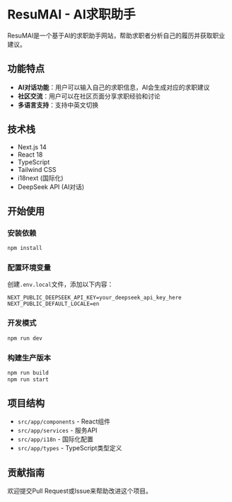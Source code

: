 # ResuMAI - AI求职助手

ResuMAI是一个基于AI的求职助手网站，帮助求职者分析自己的履历并获取职业建议。

## 功能特点

- **AI对话功能**：用户可以输入自己的求职信息，AI会生成对应的求职建议
- **社区交流**：用户可以在社区页面分享求职经验和讨论
- **多语言支持**：支持中英文切换

## 技术栈

- Next.js 14
- React 18
- TypeScript
- Tailwind CSS
- i18next (国际化)
- DeepSeek API (AI对话)

## 开始使用

### 安装依赖

```bash
npm install
```

### 配置环境变量

创建`.env.local`文件，添加以下内容：

```
NEXT_PUBLIC_DEEPSEEK_API_KEY=your_deepseek_api_key_here
NEXT_PUBLIC_DEFAULT_LOCALE=en
```

### 开发模式

```bash
npm run dev
```

### 构建生产版本

```bash
npm run build
npm run start
```

## 项目结构

- `src/app/components` - React组件
- `src/app/services` - 服务API
- `src/app/i18n` - 国际化配置
- `src/app/types` - TypeScript类型定义

## 贡献指南

欢迎提交Pull Request或Issue来帮助改进这个项目。 